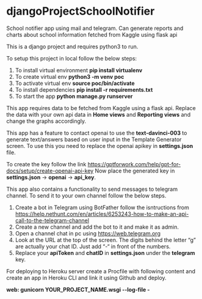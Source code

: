 # djangoProjectSchoolNotifier
School notifier app using mail and telegram. Can generate reports and charts about school information fetched from Kaggle using flask api

This is a django project and requires python3 to run.

To setup this project in local follow the below steps:

1. To install virtual environment **pip install virtualenv**
2. To create virtual env **python3 -m venv poc**
3. To activate virtual env **source poc/bin/activate**
4. To install dependencies **pip install -r requirements.txt**
5. To start the app **python manage.py runserver**

This app requires data to be fetched from Kaggle using a flask api. Replace the data with your own api data in **Home views** and **Reporting views** and change the graphs accordingly.

This app has a feature to contact openai to use the **text-davinci-003** to generate text/answers based on user input in the Template Generator screen.
To use this you need to replace the openai apikey in **settings.json** file.

To create the key follow the link https://gptforwork.com/help/gpt-for-docs/setup/create-openai-api-key
Now place the generated key in **settings.json** -> **openai** -> **api_key**.

This app also contains a functionality to send messages to telegram channel. To send it to your own channel follow the below steps.
1. Create a bot in Telegram using BotFather follow the isntructions from https://help.nethunt.com/en/articles/6253243-how-to-make-an-api-call-to-the-telegram-channel
2. Create a new channel and add the bot to it and make it as admin.
3. Open a channel chat in pc using https://web.telegram.org
4. Look at the URL at the top of the screen. The digits behind the letter “g” are actually your chat ID. Just add “-“ in front of the numbers.
5. Replace your **apiToken** and **chatID** in **settings.json** under the **telegram** key.

For deploying to Heroku server create a Procfile with following content and create an app in Heroku CLI and link it using Github and deploy.

**web: gunicorn YOUR_PROJECT_NAME.wsgi --log-file -**
